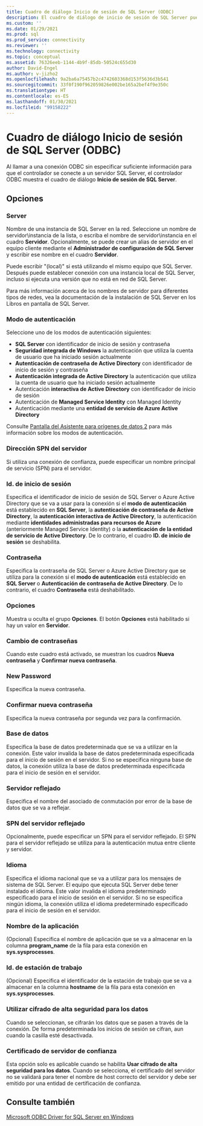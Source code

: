 ```yaml
---
title: Cuadro de diálogo Inicio de sesión de SQL Server (ODBC)
description: El cuadro de diálogo de inicio de sesión de SQL Server puede aparecer cuando una aplicación realiza una conexión ODBC sin especificar suficiente información para conectarse a la base de datos.
ms.custom: ''
ms.date: 01/29/2021
ms.prod: sql
ms.prod_service: connectivity
ms.reviewer: ''
ms.technology: connectivity
ms.topic: conceptual
ms.assetid: 76326eeb-1144-4b9f-85db-50524c655d30
author: David-Engel
ms.author: v-jizho2
ms.openlocfilehash: 9a2ba6a75457b2c4742603368d153f5636d3b541
ms.sourcegitcommit: 33f0f190f962059826e002be165a2bef4f9e350c
ms.translationtype: HT
ms.contentlocale: es-ES
ms.lasthandoff: 01/30/2021
ms.locfileid: "99158222"
---
```

# <a name="sql-server-login-dialog-box-odbc"></a>Cuadro de diálogo Inicio de sesión de SQL Server (ODBC)

Al llamar a una conexión ODBC sin especificar suficiente información para que el controlador se conecte a un servidor SQL Server, el controlador ODBC muestra el cuadro de diálogo **Inicio de sesión de SQL Server**.

## <a name="options"></a>Opciones

### <a name="server"></a>Server

Nombre de una instancia de SQL Server en la red. Seleccione un nombre de servidor\instancia de la lista, o escriba el nombre de servidor\instancia en el cuadro **Servidor**. Opcionalmente, se puede crear un alias de servidor en el equipo cliente mediante el **Administrador de configuración de SQL Server** y escribir ese nombre en el cuadro **Servidor**.

Puede escribir "(local)" si está utilizando el mismo equipo que SQL Server. Después puede establecer conexión con una instancia local de SQL Server, incluso si ejecuta una versión que no está en red de SQL Server.

Para más información acerca de los nombres de servidor para diferentes tipos de redes, vea la documentación de la instalación de SQL Server en los Libros en pantalla de SQL Server.

### <a name="authentication-mode"></a>Modo de autenticación

Seleccione uno de los modos de autenticación siguientes:
- **SQL Server** con identificador de inicio de sesión y contraseña
- **Seguridad integrada de Windows** la autenticación que utiliza la cuenta de usuario que ha iniciado sesión actualmente
- **Autenticación de contraseña de Active Directory** con identificador de inicio de sesión y contraseña
- **Autenticación integrada de Active Directory** la autenticación que utiliza la cuenta de usuario que ha iniciado sesión actualmente
- Autenticación **interactiva de Active Directory** con identificador de inicio de sesión
- Autenticación de **Managed Service Identity** con Managed Identity
- Autenticación mediante una **entidad de servicio de Azure Active Directory**

Consulte [Pantalla del Asistente para orígenes de datos 2](../../../connect/odbc/windows/dsn-wizard-2.md) para más información sobre los modos de autenticación.

### <a name="server-spn"></a>Dirección SPN del servidor

Si utiliza una conexión de confianza, puede especificar un nombre principal de servicio (SPN) para el servidor.

### <a name="login-id"></a>Id. de inicio de sesión

Especifica el identificador de inicio de sesión de SQL Server o Azure Active Directory que se va a usar para la conexión si el **modo de autenticación** está establecido en **SQL Server**, la **autenticación de contraseña de Active Directory**, la **autenticación interactiva de Active Directory**, la autenticación mediante **identidades administradas para recursos de Azure** (anteriormente Managed Service Identity) o la **autenticación de la entidad de servicio de Active Directory**. De lo contrario, el cuadro **ID. de inicio de sesión** se deshabilita.

### <a name="password"></a>Contraseña

Especifica la contraseña de SQL Server o Azure Active Directory que se utiliza para la conexión si el **modo de autenticación** está establecido en **SQL Server** o **Autenticación de contraseña de Active Directory**. De lo contrario, el cuadro **Contraseña** está deshabilitado.

### <a name="options"></a>Opciones

Muestra u oculta el grupo **Opciones**. El botón **Opciones** está habilitado si hay un valor en **Servidor**.

### <a name="change-password"></a>Cambio de contraseñas

Cuando este cuadro está activado, se muestran los cuadros **Nueva contraseña** y **Confirmar nueva contraseña**.

### <a name="new-password"></a>New Password

Especifica la nueva contraseña.

### <a name="confirm-new-password"></a>Confirmar nueva contraseña

Especifica la nueva contraseña por segunda vez para la confirmación.

### <a name="database"></a>Base de datos

Especifica la base de datos predeterminada que se va a utilizar en la conexión. Este valor invalida la base de datos predeterminada especificada para el inicio de sesión en el servidor. Si no se especifica ninguna base de datos, la conexión utiliza la base de datos predeterminada especificada para el inicio de sesión en el servidor.

### <a name="mirror-server"></a>Servidor reflejado

Especifica el nombre del asociado de conmutación por error de la base de datos que se va a reflejar.

### <a name="mirror-spn"></a>SPN del servidor reflejado

Opcionalmente, puede especificar un SPN para el servidor reflejado. El SPN para el servidor reflejado se utiliza para la autenticación mutua entre cliente y servidor.

### <a name="language"></a>Idioma

Especifica el idioma nacional que se va a utilizar para los mensajes de sistema de SQL Server. El equipo que ejecuta SQL Server debe tener instalado el idioma. Este valor invalida el idioma predeterminado especificado para el inicio de sesión en el servidor. Si no se especifica ningún idioma, la conexión utiliza el idioma predeterminado especificado para el inicio de sesión en el servidor.

### <a name="application-name"></a>Nombre de la aplicación

(Opcional) Especifica el nombre de aplicación que se va a almacenar en la columna **program_name** de la fila para esta conexión en **sys.sysprocesses**.

### <a name="workstation-id"></a>Id. de estación de trabajo

(Opcional) Especifica el identificador de la estación de trabajo que se va a almacenar en la columna **hostname** de la fila para esta conexión en **sys.sysprocesses**.

### <a name="use-strong-encryption-for-data"></a>Utilizar cifrado de alta seguridad para los datos

Cuando se seleccionan, se cifrarán los datos que se pasen a través de la conexión. De forma predeterminada los inicios de sesión se cifran, aun cuando la casilla esté desactivada.

### <a name="trust-server-certificate"></a>Certificado de servidor de confianza

Esta opción solo es aplicable cuando se habilita **Usar cifrado de alta seguridad para los datos**. Cuando se selecciona, el certificado del servidor no se validará para tener el nombre de host correcto del servidor y debe ser emitido por una entidad de certificación de confianza.

## <a name="see-also"></a>Consulte también

[Microsoft ODBC Driver for SQL Server en Windows](../../../connect/odbc/windows/microsoft-odbc-driver-for-sql-server-on-windows.md)
